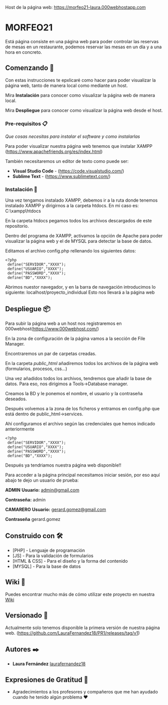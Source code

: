Host de la página web: https://morfeo21-laura.000webhostapp.com

# MORFEO21

Está página consiste en una página web para poder controlar las reservas de mesas en un restaurante, podemos reservar las mesas en un día y a una hora en concreto.  

## Comenzando 🚀

Con estas instrucciones te epxlicaré como hacer para poder visualizar la página web, tanto de manera local como mediante un host.

Mira **Instalación** para conocer como visualizar la página web de manera local.

Mira **Despliegue**  para conocer como visualizar la página web desde el host.


### Pre-requisitos 📋

_Que cosas necesitas para instalar el software y como instalarlas_

Para poder visualizar nuestra página web tenemos que instalar XAMPP (https://www.apachefriends.org/es/index.html)

También necesitaremos un editor de texto como puede ser:
* **Visual Studio Code** - (https://code.visualstudio.com/)
* **Sublime Text** - (https://www.sublimetext.com/)


### Instalación 🔧
Una vez tengamos instalado XAMPP, debemos ir a la ruta donde tenemos instalado XAMPP y dirigirnos a la carpeta htdocs. En mi caso es: C:\xampp\htdocs

En la carpeta htdocs pegamos todos los archivos descargados de este repositorio.

Dentro del programa de XAMPP, activamos la opción de Apache para poder visualizar la página web y el de MYSQL para detectar la base de datos.

Editamos el archivo config.php rellenando los siguientes datos:

```
<?php 
 define("SERVIDOR","XXXX");
 define("USUARIO","XXXX");
 define("PASSWORD","XXXX");
 define("BD","XXXX");
```

Abrimos nuestor navegador, y en la barra de navegación introducimos lo siguiente: localhost/proyecto_individual
Esto nos llevará a la página web

## Despliegue 📦

Para subir la página web a un host nos registraremos en 000webhost(https://www.000webhost.com/)

En la zona de configuración de la página vamos a la sección de File Manager.

Encontraremos un par de carpetas creadas.

En la carpeta *public_html* añadiremos todos los archivos de la página web (formularios, procesos, css...)

Una vez añadidos todos los archivos, tendremos que añadir la base de datos. Para eso, nos dirigimos a Tools->Database manager.

Creamos la BD y le ponemos el nombre, el usuario y la contraseña deseados.

Después volvemos a la zona de los ficheros y entramos en config.php que está dentro de public_html->services.

Ahí configuramos el archivo según las credenciales que hemos indicado anteriormente

```
<?php 
 define("SERVIDOR","XXXX");
 define("USUARIO","XXXX");
 define("PASSWORD","XXXX");
 define("BD","XXXX");
```

Después ya tendriamos nuestra página web disponible!!

Para acceder a la página principal necesitamos iniciar sesión, por eso aquí abajo te dejo un usuario de prueba: 


**ADMIN**
**Usuario:** admin@gmail.com

**Contraseña:** admin

**CAMARERO**
**Usuario:** gerard.gomez@gmail.com

**Contraseña** gerard.gomez


## Construido con 🛠️

* [PHP] - Lenguaje de programación
* [JS] - Para la validación de formularios
* [HTML & CSS] - Para el diseño y la forma del contenido 
* [MYSQL] - Para la base de datos


## Wiki 📖

Puedes encontrar mucho más de cómo utilizar este proyecto en nuestra [Wiki](https://github.com/LauraFernandez18/PR1/wiki)

## Versionado 📌

Actualmente solo tenemos disponible la primera versión de nuestra página web. (https://github.com/LauraFernandez18/PR1/releases/tag/v1)

## Autores ✒️

* **Laura Fernández** [laurafernandez18](https://github.com/LauraFernandez18)


## Expresiones de Gratitud 🎁

* Agradecimientos a los profesores y compañeros que me han ayudado cuando he tenido algún problema ❤
